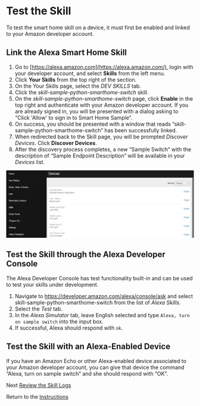 # Test the Skill

To test the smart home skill on a device, it must first be enabled and linked to your Amazon developer account.

## Link the Alexa Smart Home Skill

1. Go to [https://alexa.amazon.com](https://alexa.amazon.com/), login with your developer account, and select **Skills** from the left menu.
2. Click **Your Skills** from the top right of the section.
3. On the Your Skills page, select the *DEV SKILLS* tab.
4. Click the *skill-sample-python-smarthome-switch* skill.
5. On the *skill-sample-python-smarthome-switch* page, click **Enable** in the top right and authenticate with your Amazon developer account. If you are already signed in, you will be presented with a dialog asking to “Click 'Allow' to sign in to Smart Home Sample”.
6. On success, you should be presented with a window that reads “skill-sample-python-smarthome-switch” has been successfully linked.
7.  When redirected back to the Skill page, you will be prompted *Discover Devices*. Click **Discover Devices**.
8. After the discovery process completes, a new “Sample Switch” with the description of “Sample Endpoint Description” will be available in your *Devices* list.

![](img/devices-list.png)

## Test the Skill through the Alexa Developer Console

The Alexa Developer Console has test functionality built-in and can be used to test your skills under development.

1. Navigate to https://developer.amazon.com/alexa/console/ask and select skill-sample-python-smarthome-switch from the list of *Alexa Skills*.
2. Select the *Test* tab.
3. In the *Alexa Simulator* tab, leave English selected and type `Alexa, turn on sample switch` into the input box.
4. If successful, Alexa should respond with `ok`.

## Test the Skill with an Alexa-Enabled Device

If you have an Amazon Echo or other Alexa-enabled device associated to your Amazon developer account, you can give that device the command “Alexa, turn on sample switch” and she should respond with “OK”.

Next [Review the Skill Logs](review-the-skill-logs.md)

Return to the [Instructions](README.md)
